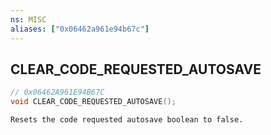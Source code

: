 ```yaml
---
ns: MISC
aliases: ["0x06462a961e94b67c"]
---
```

## CLEAR_CODE_REQUESTED_AUTOSAVE

```c
// 0x06462A961E94B67C
void CLEAR_CODE_REQUESTED_AUTOSAVE();
```

```
Resets the code requested autosave boolean to false.
```
